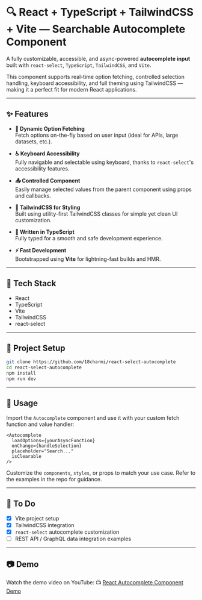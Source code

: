 # 🔍 React + TypeScript + TailwindCSS + Vite — Searchable Autocomplete Component

A fully customizable, accessible, and async-powered **autocomplete input** built with `react-select`, `TypeScript`, `TailwindCSS`, and `Vite`.

This component supports real-time option fetching, controlled selection handling, keyboard accessibility, and full theming using TailwindCSS — making it a perfect fit for modern React applications.

---

## ✨ Features

- **🔄 Dynamic Option Fetching**  
  Fetch options on-the-fly based on user input (ideal for APIs, large datasets, etc.).

- **♿ Keyboard Accessibility**  
  Fully navigable and selectable using keyboard, thanks to `react-select`'s accessibility features.

- **📤 Controlled Component**  
  Easily manage selected values from the parent component using props and callbacks.

- **🎨 TailwindCSS for Styling**  
  Built using utility-first TailwindCSS classes for simple yet clean UI customization.

- **🧠 Written in TypeScript**  
  Fully typed for a smooth and safe development experience.

- **⚡ Fast Development**  
  Bootstrapped using **Vite** for lightning-fast builds and HMR.

---

## 🚀 Tech Stack

- React
- TypeScript
- Vite
- TailwindCSS
- react-select

---

## 📁 Project Setup

```bash
git clone https://github.com/18charmi/react-select-autocomplete
cd react-select-autocomplete
npm install
npm run dev
````

---

## 🔧 Usage

Import the `Autocomplete` component and use it with your custom fetch function and value handler:

```tsx
<Autocomplete
  loadOptions={yourAsyncFunction}
  onChange={handleSelection}
  placeholder="Search..."
  isClearable
/>
```

Customize the `components`, `styles`, or props to match your use case. Refer to the examples in the repo for guidance.

---

## 📌 To Do

* [x] Vite project setup
* [x] TailwindCSS integration
* [x] `react-select` autocomplete customization
* [ ] REST API / GraphQL data integration examples

---

## 📷 Demo

Watch the demo video on YouTube:
📺 [React Autocomplete Component Demo](https://youtu.be/Bbo-5aHNwgA)
